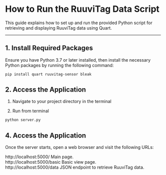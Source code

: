 # How to Run the RuuviTag Data Script

This guide explains how to set up and run the provided Python script for retrieving and displaying RuuviTag data using Quart.

---

## 1. Install Required Packages

Ensure you have Python 3.7 or later installed, then install the necessary Python packages by running the following command:

```bash
pip install quart ruuvitag-sensor bleak
```

## 2. Access the Application

1. Navigate to your project directory in the terminal

2. Run from terminal 
```bash
python server.py 
 ```

## 4. Access the Application
Once the server starts, open a web browser and visit the following URLs:

http://localhost:5000/ Main page.  
http://localhost:5000/basic Basic view page.  
http://localhost:5000/data JSON endpoint to retrieve RuuviTag data.  